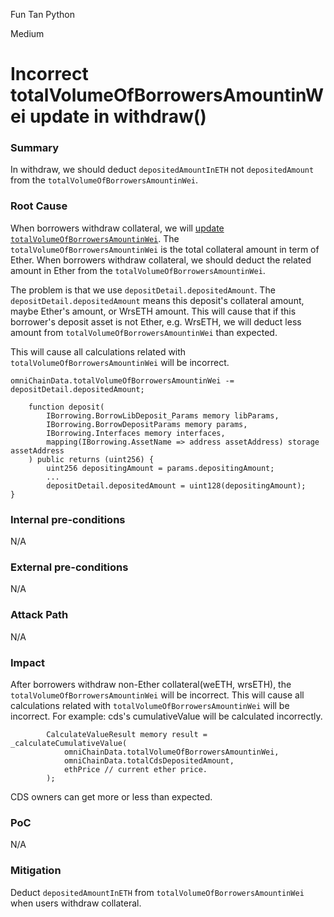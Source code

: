 Fun Tan Python

Medium

# Incorrect totalVolumeOfBorrowersAmountinWei update in withdraw()

### Summary

In withdraw, we should deduct `depositedAmountInETH` not `depositedAmount` from the `totalVolumeOfBorrowersAmountinWei`.

### Root Cause

When borrowers withdraw collateral, we will [update `totalVolumeOfBorrowersAmountinWei`](https://github.com/sherlock-audit/2024-11-autonomint/blob/main/Blockchain/Blockchian/contracts/lib/BorrowLib.sol#L920).
The `totalVolumeOfBorrowersAmountinWei` is the total collateral amount in term of Ether. When borrowers withdraw collateral, we should deduct the related amount in Ether from the `totalVolumeOfBorrowersAmountinWei`.

The problem is that we use `depositDetail.depositedAmount`. The `depositDetail.depositedAmount` means this deposit's collateral amount, maybe Ether's amount, or WrsETH amount. This will cause that if this borrower's deposit asset is not Ether, e.g. WrsETH, we will deduct less amount from `totalVolumeOfBorrowersAmountinWei` than expected.

This will cause all calculations related with `totalVolumeOfBorrowersAmountinWei` will be incorrect.
 
```solidity
omniChainData.totalVolumeOfBorrowersAmountinWei -= depositDetail.depositedAmount;
``` 
```solidity
    function deposit(
        IBorrowing.BorrowLibDeposit_Params memory libParams,
        IBorrowing.BorrowDepositParams memory params,
        IBorrowing.Interfaces memory interfaces,
        mapping(IBorrowing.AssetName => address assetAddress) storage assetAddress
    ) public returns (uint256) {
        uint256 depositingAmount = params.depositingAmount;
        ...
        depositDetail.depositedAmount = uint128(depositingAmount);
}
```

### Internal pre-conditions

N/A

### External pre-conditions

N/A

### Attack Path

N/A

### Impact

After borrowers withdraw non-Ether collateral(weETH, wrsETH), the `totalVolumeOfBorrowersAmountinWei` will be incorrect. This will cause all calculations related with `totalVolumeOfBorrowersAmountinWei` will be incorrect.
For example:
cds's cumulativeValue will be calculated incorrectly.
```solidity
        CalculateValueResult memory result = _calculateCumulativeValue(
            omniChainData.totalVolumeOfBorrowersAmountinWei,
            omniChainData.totalCdsDepositedAmount,
            ethPrice // current ether price.
        );
```
CDS owners can get more or less than expected.

### PoC

N/A

### Mitigation

Deduct `depositedAmountInETH` from `totalVolumeOfBorrowersAmountinWei` when users withdraw collateral.